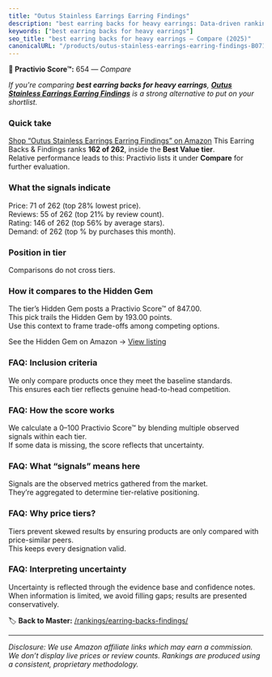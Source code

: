 ```yaml
---
title: "Outus Stainless Earrings Earring Findings"
description: "best earring backs for heavy earrings: Data-driven ranking using the Practivio Score™. Positioned by quality, value, demand, findability, momentum."
keywords: ["best earring backs for heavy earrings"]
seo_title: "best earring backs for heavy earrings — Compare (2025)"
canonicalURL: "/products/outus-stainless-earrings-earring-findings-B0712153JD/"
---
```


**🛒 Practivio Score™:** 654 — _Compare_


*If you're comparing **best earring backs for heavy earrings**, **[Outus Stainless Earrings Earring Findings](https://www.amazon.com/dp/B0712153JD?tag=practivio-20)** is a strong alternative to put on your shortlist.*
### Quick take
[Shop “Outus Stainless Earrings Earring Findings” on Amazon](https://www.amazon.com/dp/B0712153JD?tag=practivio-20)
This Earring Backs & Findings ranks **162 of 262**, inside the **Best Value tier**.  
Relative performance leads to this: Practivio lists it under **Compare** for further evaluation.

### What the signals indicate
Price: 71 of 262 (top 28% lowest price).  
Reviews: 55 of 262 (top 21% by review count).  
Rating: 146 of 262 (top 56% by average stars).  
Demand:  of 262 (top % by purchases this month).

### Position in tier
Comparisons do not cross tiers.

### How it compares to the Hidden Gem
The tier’s Hidden Gem posts a Practivio Score™ of 847.00.  
This pick trails the Hidden Gem by 193.00 points.  
Use this context to frame trade-offs among competing options.  

See the Hidden Gem on Amazon → [View listing](https://www.amazon.com/dp/B088X15S9T?tag=practivio-20)

### FAQ: Inclusion criteria
We only compare products once they meet the baseline standards.  
This ensures each tier reflects genuine head-to-head competition.

### FAQ: How the score works
We calculate a 0–100 Practivio Score™ by blending multiple observed signals within each tier.  
If some data is missing, the score reflects that uncertainty.

### FAQ: What “signals” means here
Signals are the observed metrics gathered from the market.  
They’re aggregated to determine tier-relative positioning.

### FAQ: Why price tiers?
Tiers prevent skewed results by ensuring products are only compared with price-similar peers.  
This keeps every designation valid.

### FAQ: Interpreting uncertainty
Uncertainty is reflected through the evidence base and confidence notes.  
When information is limited, we avoid filling gaps; results are presented conservatively.

<!-- Missing template for Compare/CompareWithinPriceClass -->


🏷️ **Back to Master:** [/rankings/earring-backs-findings/](/rankings/earring-backs-findings/)

---
_Disclosure: We use Amazon affiliate links which may earn a commission. We don’t display live prices or review counts. Rankings are produced using a consistent, proprietary methodology._
